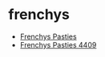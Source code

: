 # frenchys

 * [Frenchys Pasties](../../index/f/frenchys-pasties-4409.json)
 * [Frenchys Pasties 4409](../../index/f/frenchys-pasties-4409.json)
